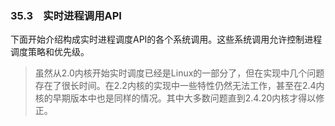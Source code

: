### 35.3　实时进程调用API

下面开始介绍构成实时进程调度API的各个系统调用。这些系统调用允许控制进程调度策略和优先级。

> 虽然从2.0内核开始实时调度已经是Linux的一部分了，但在实现中几个问题存在了很长时间。在2.2内核的实现中一些特性仍然无法工作，甚至在2.4内核的早期版本中也是同样的情况。其中大多数问题直到2.4.20内核才得以修正。

